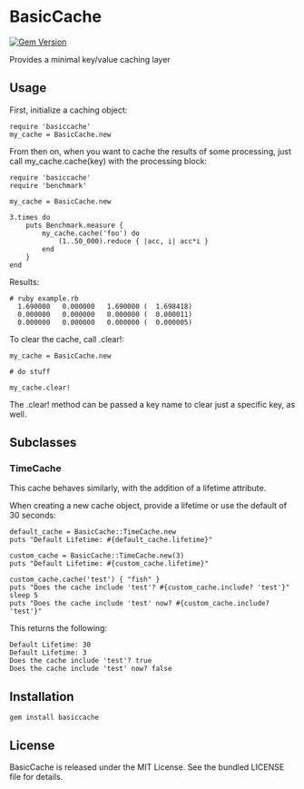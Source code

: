BasicCache
========

[![Gem Version](https://badge.fury.io/rb/basiccache.png)](http://badge.fury.io/rb/basiccache)

Provides a minimal key/value caching layer

## Usage

First, initialize a caching object:

```
require 'basiccache'
my_cache = BasicCache.new
```

From then on, when you want to cache the results of some processing, just call my_cache.cache(key) with the processing block:

```
require 'basiccache'
require 'benchmark'

my_cache = BasicCache.new

3.times do
    puts Benchmark.measure {
        my_cache.cache('foo') do
            (1..50_000).reduce { |acc, i| acc*i }
        end
    }
end
```

Results:

```
# ruby example.rb
  1.690000   0.000000   1.690000 (  1.698418)
  0.000000   0.000000   0.000000 (  0.000011)
  0.000000   0.000000   0.000000 (  0.000005)
```

To clear the cache, call .clear!:

```
my_cache = BasicCache.new

# do stuff

my_cache.clear!
```

The .clear! method can be passed a key name to clear just a specific key, as well.

## Subclasses

### TimeCache

This cache behaves similarly, with the addition of a lifetime attribute.

When creating a new cache object, provide a lifetime or use the default of 30 seconds:

```
default_cache = BasicCache::TimeCache.new
puts "Default Lifetime: #{default_cache.lifetime}"

custom_cache = BasicCache::TimeCache.new(3)
puts "Default Lifetime: #{custom_cache.lifetime}"

custom_cache.cache('test') { "fish" }
puts "Does the cache include 'test'? #{custom_cache.include? 'test'}"
sleep 5
puts "Does the cache include 'test' now? #{custom_cache.include? 'test'}"
```

This returns the following:

```
Default Lifetime: 30
Default Lifetime: 3
Does the cache include 'test'? true
Does the cache include 'test' now? false
```

## Installation

    gem install basiccache

## License

BasicCache is released under the MIT License. See the bundled LICENSE file for details.

